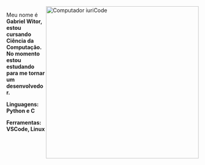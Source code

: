 <img src="https://raw.githubusercontent.com/MicaelliMedeiros/micaellimedeiros/master/image/computer-illustration.png" min-width="400px" max-width="400px" width="400px" align="right" alt="Computador iuriCode">

<p align="left"> 
  Meu nome é <strong>Gabriel Witor<strong>, estou cursando <strong>Ciência da Computação</strong>.<br>
  No momento estou estudando para me tornar um desenvolvedor.
</p>

<p align="left">
  Linguagens: <strong>Python e C</strong>
</p>

<p align="left">
 Ferramentas: <strong>VSCode, Linux</strong>
</p>

